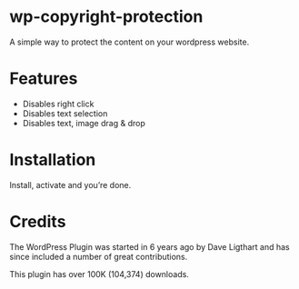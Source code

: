 # wp-copyright-protection
A simple way to protect the content on your wordpress website.


# Features

- Disables right click
- Disables text selection 
- Disables text, image drag & drop

# Installation

Install, activate and you’re done.

# Credits
The WordPress Plugin was started in 6 years ago by Dave Ligthart and has since included a number of great contributions.

This plugin has over 100K (104,374) downloads.
